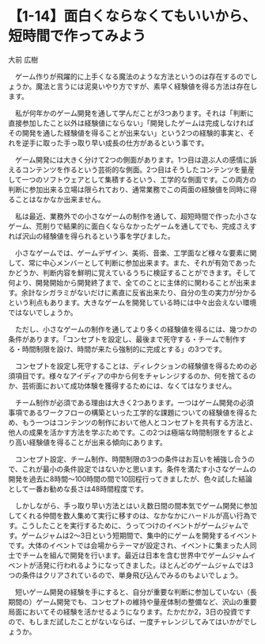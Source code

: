 # 【1-14】面白くならなくてもいいから、短時間で作ってみよう

<div class="author">大前 広樹</div>

　ゲーム作りが飛躍的に上手くなる魔法のような方法というのは存在するのでしょうか。魔法と言うには泥臭いやり方ですが、素早く経験値を得る方法は存在します。

　私が何年かのゲーム開発を通して学んだことが3つあります。それは「判断に直接参加したこと以外は経験値にならない」「開発したゲームは完成しなければその開発を通した経験値を得ることが出来ない」という2つの経験的事実と、それを逆手に取った手っ取り早い成長の仕方があるという事です。

　ゲーム開発には大きく分けて2つの側面があります。1つ目は遊ぶ人の感情に訴えるコンテンツを作るという芸術的な側面。2つ目はそうしたコンテンツを量産して一つのソフトウェアとして集積するという、工学的な側面です。この両方の判断に参加出来る立場は限られており、通常業務でこの両面の経験値を同時に得ることはなかなか出来ません。

　私は最近、業務外での小さなゲームの制作を通して、超短時間で作った小さなゲーム、荒削りで結果的に面白くならなかったゲームを通してでも、完成さえすれば沢山の経験値を得られるという事を学びました。

　小さなゲームでは、ゲームデザイン、美術、音楽、工学面など様々な要素に関して、常に中心メンバーとして判断に参加出来ます。また、それが有効であったかどうか、判断内容を鮮明に覚えているうちに検証することができます。そして何より、開発開始から開発終了まで、全てのことに主体的に関わることが出来ます。余計なシガラミがないだけに素直に反省出来たり、自分の生の実力が分かるという利点もあります。大きなゲームを開発している時には中々出会えない環境ではないでしょうか。

　ただし、小さなゲームの制作を通してより多くの経験値を得るには、幾つかの条件があります。「コンセプトを設定し、最後まで死守する・チームで制作する・時間制限を設け、時間が来たら強制的に完成とする」の3つです。

　コンセプトを設定し死守することは、ディレクションの経験値を得るための必須項目です。様々なアイディアの中から何をチャレンジするのか、何を捨てるのか、芸術面において成功体験を獲得するためには、なくてはなりません。

　チーム制作が必須である理由は大きく2つあります。一つはゲーム開発の必須事項であるワークフローの構築といった工学的な課題についての経験値を得るため、もう一つはコンテンツの制作において他人とコンセプトを共有する方法と、他人の成果を活かす方法を学ぶためです。この2つは極端な時間制限をするとより高い経験値を得ることが出来る傾向にあります。

　コンセプト設定、チーム制作、時間制限の3つの条件はお互いを補強し合うので、これが最小の条件設定ではないかと思います。条件を満たす小さなゲームの開発を過去に8時間～100時間の間で10回程行ってきましたが、色々試した結論として一番お勧めな長さは48時間程度です。

　しかしながら、手っ取り早い方法とはいえ数日間の間本気でゲーム開発に参加してくれる仲間を数人集めて実行に移すのは、なかなかにハードルが高い行為です。こうしたことを実行するために、うってつけのイベントがゲームジャムです。ゲームジャムは2～3日という短期間で、集中的にゲームを開発するイベントです。大体のイベントでは会場からテーマが設定され、イベントに集まった人同士でチームを組んで開発を行います。最近は日本を含む世界中でゲームジャムイベントが活発に行われるようになってきました。ほとんどのゲームジャムでは3つの条件はクリアされているので、単身飛び込んでみるのもよいでしょう。

　短いゲーム開発の経験を手にすると、自分が重要な判断に参加していない（長期間の）ゲーム開発でも、コンセプトの維持や量産体制の整備など、沢山の重要局面においてその経験を活かせるようになります。たかだか2，3日の投資ですので、もしまだ試したことがないならば、一度チャレンジしてみてはいかがでしょうか。
